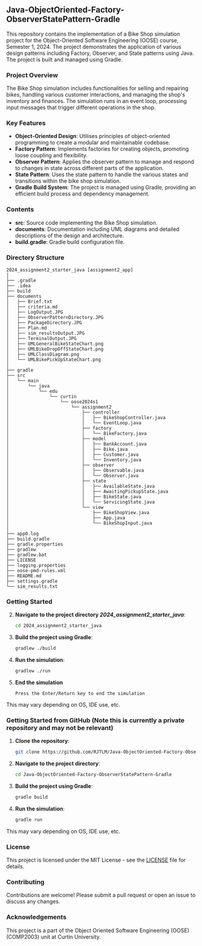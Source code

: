 ## Java-ObjectOriented-Factory-ObserverStatePattern-Gradle

This repository contains the implementation of a Bike Shop simulation project for the Object-Oriented Software Engineering (OOSE) course, Semester 1, 2024. The project demonstrates the application of various design patterns including Factory, Observer, and State patterns using Java. The project is built and managed using Gradle.

### Project Overview

The Bike Shop simulation includes functionalities for selling and repairing bikes, handling various customer interactions, and managing the shop's inventory and finances. The simulation runs in an event loop, processing input messages that trigger different operations in the shop.

### Key Features

- **Object-Oriented Design**: Utilises principles of object-oriented programming to create a modular and maintainable codebase.
- **Factory Pattern**: Implements factories for creating objects, promoting loose coupling and flexibility.
- **Observer Pattern**: Applies the observer pattern to manage and respond to changes in state across different parts of the application.
- **State Pattern**: Uses the state pattern to handle the various states and transitions within the bike shop simulation.
- **Gradle Build System**: The project is managed using Gradle, providing an efficient build process and dependency management.

### Contents

- **src**: Source code implementing the Bike Shop simulation.
- **documents**: Documentation including UML diagrams and detailed descriptions of the design and architecture.
- **build.gradle**: Gradle build configuration file.

### Directory Structure

```plaintext
2024_assignment2_starter_java [assignment2_app]
│
├── .gradle
├── .idea
├── build
├── documents
│   ├── Brief.txt
│   ├── criteria.md
│   ├── LogOutput.JPG
│   ├── ObserverPatternDirectory.JPG
│   ├── PackageDirectory.JPG
│   ├── Plan.md
│   ├── sim_resultsOutput.JPG
│   ├── TerminalOutput.JPG
│   ├── UMLGeneralBikeStateChart.png
│   ├── UMLBikeDropOffStateChart.png
│   ├── UMLClassDiagram.png
│   └── UMLBikePickUpStateChart.png
│
├── gradle
├── src
│   └── main
│       └── java
│           └── edu
│               └── curtin
│                   └── oose2024s1
│                       └── assignment2
│                           ├── controller
│                           │   ├── BikeShopController.java
│                           │   └── EventLoop.java
│                           ├── factory
│                           │   └── BikeFactory.java
│                           ├── model
│                           │   ├── BankAccount.java
│                           │   ├── Bike.java
│                           │   ├── Customer.java
│                           │   └── Inventory.java
│                           ├── observer
│                           │   ├── Observable.java
│                           │   └── Observer.java
│                           ├── state
│                           │   ├── AvailableState.java
│                           │   ├── AwaitingPickupState.java
│                           │   ├── BikeState.java
│                           │   └── ServicingState.java
│                           └── view
│                               ├── BikeShopView.java
│                               ├── App.java
│                               └── BikeShopInput.java
│
├── app0.log
├── build.gradle
├── gradle.properties
├── gradlew
├── gradlew.bat
├── LICENSE
├── logging.properties
├── oose-pmd-rules.xml
├── README.md
├── settings.gradle
└── sim_results.txt
```

### Getting Started

2. **Navigate to the project directory *2024_assignment2_starter_java***:
   ```sh
   cd 2024_assignment2_starter_java
   ```

3. **Build the project using Gradle**:
   ```sh
   gradlew ./build
   ```

4. **Run the simulation**:
   ```sh
   gradlew ./run
   ```

5. **End the simulation**
   ```plaintext
   Press the Enter/Return key to end the simulation
   ```
This may vary depending on OS, IDE use, etc.

### Getting Started from GitHub (Note this is currently a private repository and may not be relevant)

1. **Clone the repository**:
   ```sh
   git clone https://github.com/RJTLM/Java-ObjectOriented-Factory-ObserverStatePattern-Gradle.git
   ```

2. **Navigate to the project directory**:
   ```sh
   cd Java-ObjectOriented-Factory-ObserverStatePattern-Gradle
   ```

3. **Build the project using Gradle**:
   ```sh
   gradle build
   ```

4. **Run the simulation**:
   ```sh
   gradle run
   ```

This may vary depending on OS, IDE use, etc.

### License

This project is licensed under the MIT License - see the [LICENSE](LICENSE) file for details.

### Contributing

Contributions are welcome! Please submit a pull request or open an issue to discuss any changes.

### Acknowledgements

This project is a part of the Object Oriented Software Engineering (OOSE)(COMP2003) unit at Curtin University.
